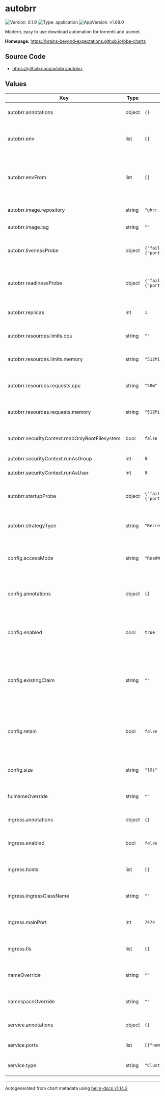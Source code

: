 # autobrr

![Version: 0.1.9](https://img.shields.io/badge/Version-0.1.9-informational?style=flat-square) ![Type: application](https://img.shields.io/badge/Type-application-informational?style=flat-square) ![AppVersion: v1.68.0](https://img.shields.io/badge/AppVersion-v1.68.0-informational?style=flat-square)

Modern, easy to use download automation for torrents and usenet.

**Homepage:** <https://brains-beyond-expectations.github.io/bbe-charts>

## Source Code

* <https://github.com/autobrr/autobrr>

## Values

| Key | Type | Default | Description |
|-----|------|---------|-------------|
| autobrr.annotations | object | `{}` | Annotations to apply to the Autobrr pod |
| autobrr.env | list | `[]` | The environment variables to set for the Autobrr pod |
| autobrr.envFrom | list | `[]` | The environment variables to set for the Autobrr pod from a config map or secret |
| autobrr.image.repository | string | `"ghcr.io/autobrr/autobrr"` | The image repository to pull from |
| autobrr.image.tag | string | `""` | The image tag to pull |
| autobrr.livenessProbe | object | `{"failureThreshold":5,"initialDelaySeconds":60,"periodSeconds":10,"successThreshold":1,"tcpSocket":{"port":7474},"timeoutSeconds":10}` | The livenessProbe configuration for the Autobrr pod |
| autobrr.readinessProbe | object | `{"failureThreshold":3,"initialDelaySeconds":0,"periodSeconds":10,"tcpSocket":{"port":7474},"timeoutSeconds":1}` | The readinessProbe configuration for the Autobrr pod |
| autobrr.replicas | int | `1` | How many replicas of the Autobrr pod to run |
| autobrr.resources.limits.cpu | string | `""` | The amount of CPU to limit the Autobrr pod to |
| autobrr.resources.limits.memory | string | `"512Mi"` | The amount of memory to limit the Autobrr pod to |
| autobrr.resources.requests.cpu | string | `"50m"` | The amount of CPU to request for the Autobrr pod |
| autobrr.resources.requests.memory | string | `"512Mi"` | The amount of memory to request for the Autobrr pod |
| autobrr.securityContext.readOnlyRootFilesystem | bool | `false` | Whether to run Autobrr with a read-only root filesystem |
| autobrr.securityContext.runAsGroup | int | `0` | The group ID to run Autobrr as |
| autobrr.securityContext.runAsUser | int | `0` | The user ID to run Autobrr as |
| autobrr.startupProbe | object | `{"failureThreshold":30,"initialDelaySeconds":0,"periodSeconds":5,"tcpSocket":{"port":7474},"timeoutSeconds":1}` | The startupProbe configuration for the Autobrr pod |
| autobrr.strategyType | string | `"Recreate"` | The strategy to use for updating the Autobrr pods |
| config.accessMode | string | `"ReadWriteOnce"` | The access mode to use for the Autobrr config persistent volume claim |
| config.annotations | object | `{}` | Annotations to apply to the Autobrr config persistent volume claim |
| config.enabled | bool | `true` | Whether to enable the creation of a persistent volume claim for the Autobrr config |
| config.existingClaim | string | `""` | Use this attribute to reference an existing persistent volume claim to use for the Autobrr config |
| config.retain | bool | `false` | Whether to keep the persistent volume claim for the config after the Autobrr chart is uninstalled |
| config.size | string | `"1Gi"` | The amount of storage to request for the Autobrr config |
| fullnameOverride | string | `""` | Optional full name override for the resources |
| ingress.annotations | object | `{}` | Annotations to apply to the Autobrr ingress |
| ingress.enabled | bool | `false` | Whether to create an ingress for Autobrr |
| ingress.hosts | list | `[]` | Host configuration for the Autobrr ingress |
| ingress.ingressClassName | string | `""` | The ingress class to use for the Autobrr ingress |
| ingress.mainPort | int | `7474` | The main http port to use for the Autobrr ingress |
| ingress.tls | list | `[]` | TLS configuration for the Autobrr ingress |
| nameOverride | string | `""` | Optional short name override for the resources |
| namespaceOverride | string | `""` | Optional namespace override for the resources |
| service.annotations | object | `{}` | Annotations to apply to the Autobrr service |
| service.ports | list | `[{"name":"http","port":7474,"protocol":"TCP"}]` | Port to expose the Autobrr service on |
| service.type | string | `"ClusterIP"` | The type of service to create |

----------------------------------------------
Autogenerated from chart metadata using [helm-docs v1.14.2](https://github.com/norwoodj/helm-docs/releases/v1.14.2)
